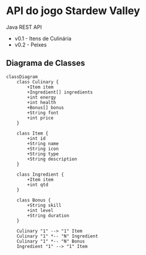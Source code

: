 # API do jogo Stardew Valley
Java REST API

- v0.1 - Itens de Culinária
- v0.2 - Peixes

## Diagrama de Classes

```mermaid
classDiagram
    class Culinary {
        +Item item
        +Ingredient[] ingredients
        +int energy
        +int health
        +Bonus[] bonus
        +String font
        +int price
    }

    class Item {
        +int id
        +String name
        +String icon
        +String type
        +String description
    }

    class Ingredient {
        +Item item
        +int qtd
    }

    class Bonus {
        +String skill
        +int level
        +String duration
    }

    Culinary "1" --> "1" Item
    Culinary "1" *-- "N" Ingredient
    Culinary "1" *-- "N" Bonus
    Ingredient "1" --> "1" Item 
```